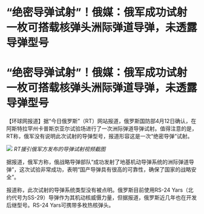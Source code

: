 # “绝密导弹试射”！俄媒：俄军成功试射一枚可搭载核弹头洲际弹道导弹，未透露导弹型号

# “绝密导弹试射”！俄媒：俄军成功试射一枚可搭载核弹头洲际弹道导弹，未透露导弹型号

【环球网报道】据“今日俄罗斯”（RT）网站报道，俄罗斯国防部4月12日确认，在阿斯特拉罕州卡普斯京亚尔试验场进行了一次洲际弹道导弹试射。值得注意的是，RT称，俄军没有说明此次试射的导弹型号，报道形容这是一次“绝密导弹”试射。

![](https://inews.gtimg.com/om_bt/OZBVz4JY9J_OisAN2ycIj7Mjd37qxftB0jSxTKCFXFiUoAA/1000)
_RT援引俄军方发布的导弹试射视频截图_

据报道，俄军方称，俄战略导弹部队“成功发射了地基机动导弹系统的洲际弹道导弹”，这次试验非常成功，表明“国产导弹具有很高的可靠性，确保了国家的战略安全”。

报道称，此次试射的导弹系统类型没有被点明。俄罗斯目前使用RS-24
Yars（北约代号为SS-29）导弹作为其机动核威慑力量，但据报道，俄罗斯近几年也在开发后继型号。RS-24 Yars可携带多枚热核弹头。

